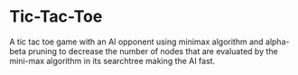 # Tic-Tac-Toe
A tic tac toe game with an AI opponent using minimax algorithm and alpha-beta pruning to decrease the number of nodes that are evaluated by the mini-max algorithm in its searchtree making the AI fast.
